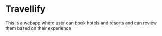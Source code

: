 # Travellify
This is a webapp where user can book hotels and resorts and can review them based on their experience
